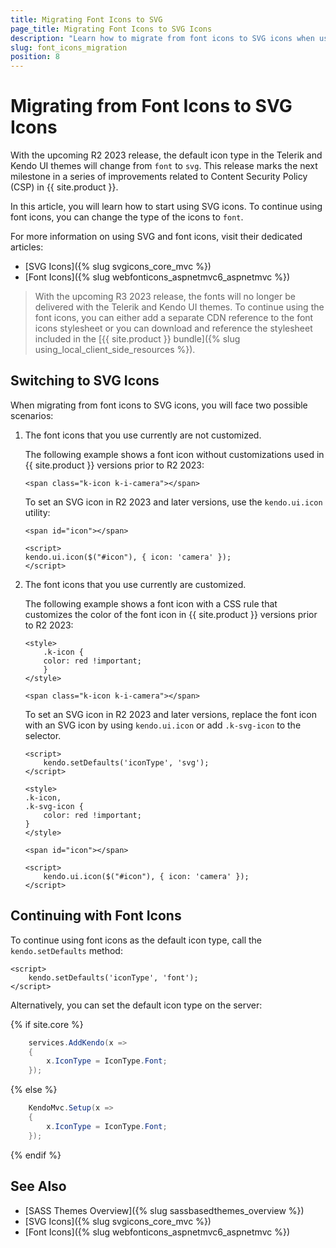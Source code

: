 ```yaml
---
title: Migrating Font Icons to SVG
page_title: Migrating Font Icons to SVG Icons
description: "Learn how to migrate from font icons to SVG icons when using the {{ site.product }} UI components."
slug: font_icons_migration
position: 8
---
```


# Migrating from Font Icons to SVG Icons

With the upcoming R2 2023 release, the default icon type in the Telerik and Kendo UI themes will change from `font` to `svg`. This release marks the next milestone in a series of improvements related to Content Security Policy (CSP) in {{ site.product }}.

In this article, you will learn how to start using SVG icons. To continue using font icons, you can change the type of the icons to `font`.

For more information on using SVG and font icons, visit their dedicated articles:

* [SVG Icons]({% slug svgicons_core_mvc %})
* [Font Icons]({% slug webfonticons_aspnetmvc6_aspnetmvc %})

> With the upcoming R3 2023 release, the fonts will no longer be delivered with the Telerik and Kendo UI themes. To continue using the font icons, you can either add a separate CDN reference to the font icons stylesheet or you can download and reference the stylesheet included in the [{{ site.product }} bundle]({% slug using_local_client_side_resources %}). 
 
## Switching to SVG Icons 
 
When migrating from font icons to SVG icons, you will face two possible scenarios: 

1. The font icons that you use currently are not customized. 

    The following example shows a font icon without customizations used in {{ site.product }} versions prior to R2 2023: 

    ``` 
    <span class="k-icon k-i-camera"></span> 
    ``` 

    To set an SVG icon in R2 2023 and later versions, use the `kendo.ui.icon` utility: 

    ``` 
    <span id="icon"></span> 

    <script> 
    kendo.ui.icon($("#icon"), { icon: 'camera' }); 
    </script> 
    ```

1. The font icons that you use currently are customized.  

    The following example shows a font icon with a CSS rule that customizes the color of the font icon in {{ site.product }} versions prior to R2 2023:

    ``` 
    <style> 
        .k-icon { 
        color: red !important; 
        } 
    </style> 

    <span class="k-icon k-i-camera"></span> 
    ``` 

    To set an SVG icon in R2 2023 and later versions, replace the font icon with an SVG icon by using `kendo.ui.icon` or add `.k-svg-icon` to the selector. 

    ``` 
    <script> 
        kendo.setDefaults('iconType', 'svg');
    </script> 
    
    <style> 
    .k-icon,
    .k-svg-icon { 
        color: red !important; 
    } 
    </style> 

    <span id="icon"></span>

    <script>
        kendo.ui.icon($("#icon"), { icon: 'camera' }); 
    </script>
    ``` 
 
## Continuing with Font Icons

To continue using font icons as the default icon type, call the `kendo.setDefaults` method:

```
<script>
    kendo.setDefaults('iconType', 'font');
</script>
```

Alternatively, you can set the default icon type on the server:

{% if site.core %}
```C#
    services.AddKendo(x =>
    {
        x.IconType = IconType.Font;
    });
```
{% else %}
```C#
    KendoMvc.Setup(x =>
    {
        x.IconType = IconType.Font;
    });
```
{% endif %}

## See Also

* [SASS Themes Overview]({% slug sassbasedthemes_overview %})
* [SVG Icons]({% slug svgicons_core_mvc %})
* [Font Icons]({% slug webfonticons_aspnetmvc6_aspnetmvc %})
